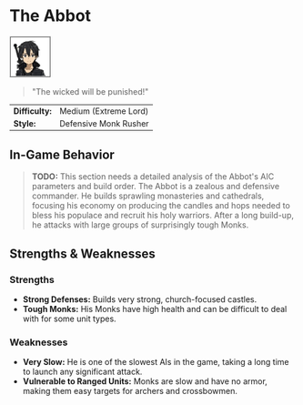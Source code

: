 # The Abbot

![Portrait](./images/abbot_portrait.png)
> "The wicked will be punished!"

| | |
| :--- | :--- |
| **Difficulty:** | Medium (Extreme Lord) |
| **Style:** | Defensive Monk Rusher |

## In-Game Behavior
> **TODO:** This section needs a detailed analysis of the Abbot's AIC parameters and build order.
The Abbot is a zealous and defensive commander. He builds sprawling monasteries and cathedrals, focusing his economy on producing the candles and hops needed to bless his populace and recruit his holy warriors. After a long build-up, he attacks with large groups of surprisingly tough Monks.

## Strengths & Weaknesses
### Strengths
* **Strong Defenses:** Builds very strong, church-focused castles.
* **Tough Monks:** His Monks have high health and can be difficult to deal with for some unit types.

### Weaknesses
* **Very Slow:** He is one of the slowest AIs in the game, taking a long time to launch any significant attack.
* **Vulnerable to Ranged Units:** Monks are slow and have no armor, making them easy targets for archers and crossbowmen.